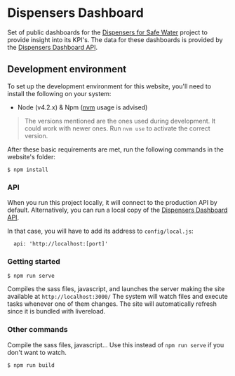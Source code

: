 # Dispensers Dashboard
Set of public dashboards for the [Dispensers for Safe Water](http://www.evidenceaction.org/dispensersforsafewater) project to provide insight into its KPI's. The data for these dashboards is provided by the [Dispensers Dashboard API](https://github.com/evidenceaction/Dispensers-Dashboard-API).

## Development environment
To set up the development environment for this website, you'll need to install the following on your system:

- Node (v4.2.x) & Npm ([nvm](https://github.com/creationix/nvm) usage is advised)

> The versions mentioned are the ones used during development. It could work with newer ones.
  Run `nvm use` to activate the correct version.

After these basic requirements are met, run the following commands in the website's folder:
```
$ npm install
```

### API
When you run this project locally, it will connect to the production API by default. Alternatively, you can run a local copy of the [Dispensers Dashboard API](https://github.com/evidenceaction/Dispensers-Dashboard-API).

In that case, you will have to add its address to `config/local.js`:
```
  api: 'http://localhost:[port]'
```

### Getting started

```
$ npm run serve
```
Compiles the sass files, javascript, and launches the server making the site available at `http://localhost:3000/`
The system will watch files and execute tasks whenever one of them changes.
The site will automatically refresh since it is bundled with livereload.

### Other commands
Compile the sass files, javascript... Use this instead of ```npm run serve``` if you don't want to watch.
```
$ npm run build
```
